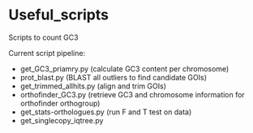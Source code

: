 # Useful_scripts
Scripts to count GC3

Current script pipeline:
* get_GC3_priamry.py (calculate GC3 content per chromosome)
* prot_blast.py (BLAST all outliers to find candidate GOIs)
* get_trimmed_allhits.py (align and trim GOIs)
* orthofinder_GC3.py (retrieve GC3 and chromosome information for orthofinder orthogroup)
* get_stats-orthologues.py (run F and T test on data) 
* get_singlecopy_iqtree.py
